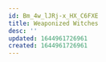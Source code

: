 ```yaml
---
id: Bm_4w_lJRj-x_HX_C6FXE
title: Weaponized Witches
desc: ''
updated: 1644961726961
created: 1644961726961
---
```


